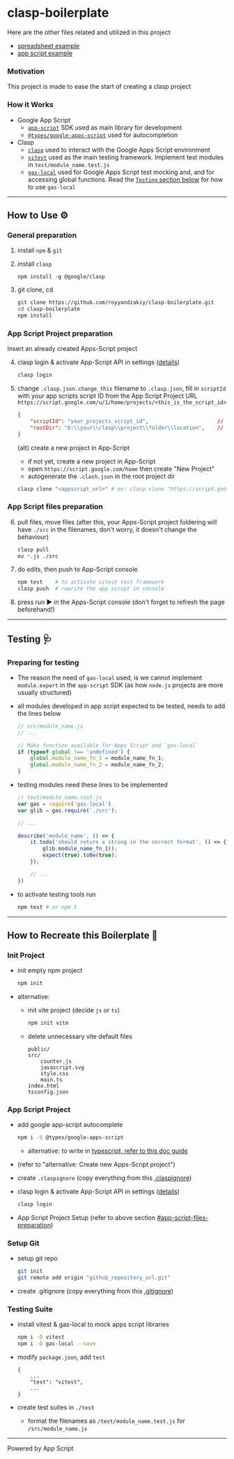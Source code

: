 # clasp-boilerplate

Here are the other files related and utilized in this project
- [spreadsheet example](https://docs.google.com/spreadsheets/d/1GrbSH2AoUBIbndqOf6yB3LvCTnx49-3tWq242SZxwdI/edit)
- [app script example](https://script.google.com/home/projects/1FghjX0N_4darjheBl-3ZlOVi-MXS4yJWHVKit_3hMPnUD42zI2taKUG_/edit)

### Motivation
This project is made to ease the start of creating a clasp project

### How it Works
- Google App Script
    - [`app-script`](https://developers.google.com/apps-script/reference/) SDK used as main library for development
    - [`@types/google-apps-script`](https://www.npmjs.com/package/@types/google-apps-script) used for autocompletion
- Clasp
    - [`clasp`](https://github.com/google/clasp) used to interact with the Google Apps Script environment
    - [`vitest`](https://vitest.dev/guide/) used as the main testing framework. Implement test modules in `test/module_name.test.js`
    - [`gas-local`](https://www.npmjs.com/package/gas-local) used for Google Apps Script test mocking and, and for accessing global functions. Read the [`Testing` section below](#testing-) for how to use `gas-local`

---

## How to Use ⚙️
### General preparation
1. install `npm` & `git`
2. install `clasp`

    `npm install -g @google/clasp`

3. git clone, cd
    ```bash
    git clone https://github.com/royyandzakiy/clasp-boilerplate.git
    cd clasp-boilerplate
    npm install
    ```

### App Script Project preparation
Insert an already created Apps-Script project

4. clasp login & activate App-Script API in settings ([details](https://developers.google.com/apps-script/api/how-tos/enable))
    ```bash
    clasp login
    ```

5. change `.clasp.json.change_this` filename to `.clasp.json`, fill in `scriptId` with your app scripts script ID from the App Script Project URL `https://script.google.com/u/1/home/projects/<this_is_the_script_id>`
    ```json
    {
        "scriptId": "your_projects_script_id",                      // change this
        "rootDir": "D:\\your\\clasp\\project\\folder\\location",    // change this
    }
    ```

    (alt) create a new project in App-Script
    - if not yet, create a new project in App-Script
    - open `https://script.google.com/home` then create "New Project"
    - autogenerate the `.clash.json` in the root project dir
    ```bash
    clasp clone "<appscript_url>" # ex: clasp clone "https://script.google.com/home/projects/1FghjX0N_4darjheBl-3ZlOVi-MXS4yJWHVKit_3hMPnUD42zI2taKUG_/edit"
    ```

### App Script files preparation
6. pull files, move files (after this, your Apps-Script project foldering will have `./src` in the filenames, don't worry, it doesn't change the behaviour)
    ```bash
    clasp pull
    mv *.js ./src
    ```

7. do edits, then push to App-Script console
    ```bash
    npm test    # to activate vitest test framework
    clasp push  # rewrite the app script in console
    ```

8. press run ▶️ in the Apps-Script console (don't forget to refresh the page beforehand!)

---

## Testing 🩺
### Preparing for testing
- The reason the need of `gas-local` used, is we cannot implement `module.export` in the `app-script` SDK (as how `node.js` projects are more usually structured)
- all modules developed in app script expected to be tested, needs to add the lines below
    ```javascript
    // src/module_name.js
    // ...

    // Make function available for Apps Script and `gas-local`
    if (typeof global !== 'undefined') {
        global.module_name_fn_1 = module_name_fn_1;
        global.module_name_fn_2 = module_name_fn_2;
    }
    ```

- testing modules need these lines to be implemented
    ```javascript
    // test/module_name.test.js
    var gas = require('gas-local')
    var glib = gas.require('./src');

    // ...

    describe('module_name', () => {
        it.todo('should return a string in the correct format', () => {
            glib.module_name_fn_1();
            expect(true).toBe(true);
        });

        // ...
    })
    ```

- to activate testing tools run
    ```bash
    npm test # or npm t
    ```

---

## How to Recreate this Boilerplate :baby_chick:
### Init Project
- init empty npm project
    ```bash
    npm init
    ```

- alternative:
    - init vite project (decide `js` or `ts`)
        ```bash
        npm init vite
        ```

    - delete unnecessary vite default files
        ```
        public/
        src/
            counter.js
            javascript.svg
            style.css
            main.ts
        index.html
        tsconfig.json
        ```

### App Script Project
- add google app-script autocomplete
    ```bash
    npm i -S @types/google-apps-script
    ```

    - alternative: to write in [typescript, refer to this doc guide](https://github.com/google/clasp/blob/master/docs/typescript.md)

- (refer to "alternative: Create new Apps-Script project")

- create `.claspignore` (copy everything from this [.claspignore](./.claspignore))

- clasp login & activate App-Script API in settings ([details](https://developers.google.com/apps-script/api/how-tos/enable))
    ```bash
    clasp login
    ```
- App Script Project Setup (refer to above section [#app-script-files-preparation](#app-script-files-preparation))

### Setup Git
- setup git repo
    ```bash
    git init
    git remote add origin "github_repository_url.git"
    ```

- create .gitignore (copy everything from this [.gitignore](./.gitignore))

### Testing Suite
- install vitest & gas-local to mock apps script libraries
    ```bash
    npm i -D vitest
    npm i -D gas-local --save
    ```

- modify `package.json`, add `test`
    ```
    {
        ...
        "test": "vitest",
        ...
    }
    ```

- create test suites in `./test`
    - format the filenames as `/test/module_name.test.js` for `/src/module_name.js`

---

Powered by App Script